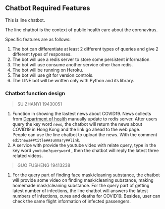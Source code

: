 

## Chatbot Required Features
This is line chatbot.

The line chatbot is the context of public health care about the coronavirus.

Specific features are as follows:
1. The bot can differentiate at least 2 different types of queries and give 2 different types of responses.
1. The bot will use a redis server to store some persistent information.
1. The bot will use consume another service other than redis.
1. The bot will be running on Heroku.
1. The bot will use git for version controls. 
1. The LINE bot will be written only with Python and its library. 


### Chatbot function design
> SU ZHANYI 19430051
1. Function in showing the lastest news about COVID19. News collects from [Department of health](https://www.coronavirus.gov.hk/eng/latest_news.html) manually update to redis server.
   After users query the key word `news`, the chatbot will return the news about COVID19 in Hong Kong and the link go ahead to the web page.  
   People can use the line chatbot to upload the news. With the comment `editnews##title##summary##link`.
1. A service with provide the youtube video with relate query, type in the key word `youtube?queryword` , then the chatbot will reply the latest three related videos.   

> GUO FUSHENG 19413238
1. For the query part of finding face mask/cleaning substance, the chatbot will provide some video on finding mask/cleaning substance, making homemade mask/cleaning substance. For the query part of getting latest number of infections, the line chatbot will answers the latest numbers of infections, cures and deaths for COVID19. Besides, user can check the same flight information of infected passengers.

